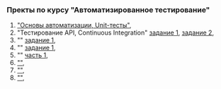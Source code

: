 ### Пректы по курсу "Автоматизированное тестирование"

1. ["Основы автоматизации, Unit-тесты"](https://github.com/ValeryiaTureika/auto.J.1.1),
2. "Тестирование API, Continuous Integration" [задание 1](https://github.com/ValeryiaTureika/auto.J.1.2.), [задание 2](https://github.com/ValeryiaTureika/auto.J.1.2.2),
3. "" [задание 1](),
4. "" [задание 1](), 
5. "" [часть 1](),
6. [""](),
7. [""](),
8. [""](),
